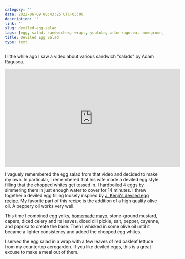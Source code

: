 ```yaml
---
category: ''
date: 2022-06-09 08:43:25 UTC-05:00
description: ''
link: ''
slug: deviled-egg-salad
tags: [egg, salad, sandwiches, wraps, youtube, adam-ragusea, homegrown, lettuce, capers, pickle, celery, mayo]
title: Deviled Egg Salad
type: text
---
```

I little while ago I saw a video about various sandwich "salads" by Adam Ragusea.

<iframe width="560" height="315" src="https://www.youtube-nocookie.com/embed/wSn8Yzz_QbA" title="YouTube video player" frameborder="0" allow="accelerometer; autoplay; clipboard-write; encrypted-media; gyroscope; picture-in-picture" allowfullscreen></iframe>

I vaguely remembered the egg salad from that video and decided to make my own.
In particular, I remembered that his wife made a deviled egg style filling that the chopped whites get tossed in.
I hardboiled 4 eggs by simmering them in just enough water to cover for 14 minutes.
I threw together a deviled egg filling loosely inspired by [J. Kenji's deviled egg recipe](https://www.seriouseats.com/great-deviled-eggs-recipe).
My favorite part of this recipe is the addition of a high quality olive oil.
A peppery oil works very well.

This time I combined egg yolks, [homemade mayo](https://www.seriouseats.com/two-minute-mayonnaise), stone-ground mustard, capers, diced celery and its leaves, diced dill pickle, salt, pepper, cayenne, and paprika to create the base.
Then I whisked in some olive oil until it became a lighter consistency and added the chopped egg whites.

I served the egg salad in a wrap with a few leaves of red oakleaf lettuce from my countertop aerogarden.
If you like deviled eggs, this is a great excuse to make a meal out of them.